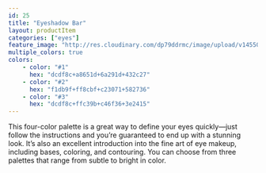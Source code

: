 ```yaml
---
id: 25
title: "Eyeshadow Bar"
layout: productItem
categories: ["eyes"]
feature_image: "http://res.cloudinary.com/dp79ddrmc/image/upload/v1455006447/products/eyeShadowBar.jpg"
multiple_colors: true
colors:
    - color: "#1"
      hex: "dcdf8c+a8651d+6a291d+432c27"
    - color: "#2"
      hex: "f1db9f+ff8cbf+c23071+582736"
    - color: "#3"
      hex: "dcdf8c+ffc39b+c46f36+3e2415"
---
```

This four-color palette is a great way to define your eyes quickly—just follow the instructions and you’re guaranteed to end up with a stunning look. It’s also an excellent introduction into the fine art of eye makeup, including bases, coloring, and  contouring. You can choose from three palettes that range from subtle to bright in color.